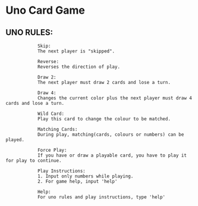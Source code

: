 # Uno Card Game
## UNO RULES:
                Skip:
                The next player is "skipped".

                Reverse:
                Reverses the direction of play.

                Draw 2:
                The next player must draw 2 cards and lose a turn.

                Draw 4:
                Changes the current color plus the next player must draw 4 cards and lose a turn.

                Wild Card:
                Play this card to change the colour to be matched.

                Matching Cards:
                During play, matching(cards, colours or numbers) can be played.

                Force Play:
                If you have or draw a playable card, you have to play it for play to continue.

                Play Instructions:
                1. Input only numbers while playing.
                2. For game help, input 'help'

                Help:
                For uno rules and play instructions, type 'help'
